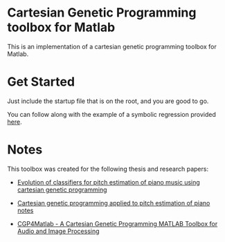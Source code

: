# Cartesian Genetic Programming toolbox for Matlab

This is an implementation of a cartesian genetic programming toolbox for Matlab.

# Get Started

Just include the startup file that is on the root, and you are good to go.

You can follow along with the example of a symbolic regression provided [here](https://github.com/tiagoinacio/cgp4matlab/tree/master/examples/symbolic-regression).

# Notes

This toolbox was created for the following thesis and research papers:

* [Evolution of classifiers for pitch estimation of piano music using cartesian genetic programming](https://iconline.ipleiria.pt/bitstream/10400.8/2341/1/Tiago%20Jo%C3%A3o%20Leite%20In%C3%A1cio-Mestrado%20em%20Eng.Inform%C3%A1tica-Computa%C3%A7%C3%A3o%20M%C3%B3vel.pdf)

* [Cartesian genetic programming applied to pitch estimation of piano notes](https://ieeexplore.ieee.org/document/7850046/)

* [CGP4Matlab - A Cartesian Genetic Programming MATLAB Toolbox for Audio and Image Processing](https://link.springer.com/chapter/10.1007/978-3-319-77538-8_31)